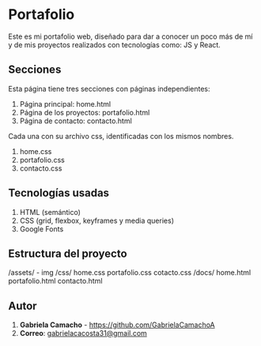 # Portafolio
Este es mi portafolio web, diseñado para dar a conocer un poco más de mí y de mis proyectos realizados con tecnologías como: JS y React.

## Secciones
Esta página tiene tres secciones con páginas independientes:

1. Página principal: home.html
2. Página de los proyectos: portafolio.html
3. Página de contacto: contacto.html

Cada una con su archivo css, identificadas con los mismos nombres.
1. home.css
2. portafolio.css
3. contacto.css
## Tecnologías usadas

1. HTML (semántico)
2. CSS (grid, flexbox, keyframes y media queries)
3. Google Fonts

## Estructura del proyecto
/assets/ - img
/css/ 
home.css
portafolio.css
cotacto.css
/docs/
home.html
portafolio.html
contacto.html

## Autor
1. **Gabriela Camacho** - https://github.com/GabrielaCamachoA
2. **Correo**: gabrielacacosta31@gmail.com
